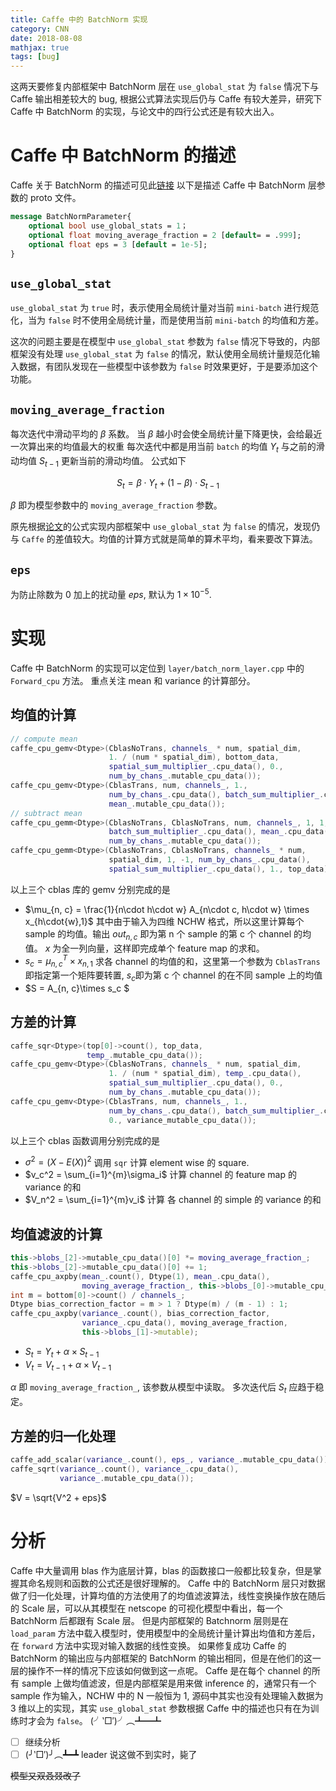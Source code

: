 ```yaml
---
title: Caffe 中的 BatchNorm 实现
category: CNN
date: 2018-08-08
mathjax: true
tags: [bug]
---
```


这两天要修复内部框架中 BatchNorm 层在 `use_global_stat` 为 `false` 情况下与 Caffe 输出相差较大的 bug, 根据公式算法实现后仍与 Caffe 有较大差异，研究下 Caffe 中 BatchNorm 的实现，与论文中的四行公式还是有较大出入。

# Caffe 中 BatchNorm 的描述

Caffe 关于 BatchNorm 的描述可见此[链接](http://caffe.berkeleyvision.org/tutorial/layers/batchnorm.html)
以下是描述 Caffe 中 BatchNorm 层参数的 proto 文件。

```protobuf
message BatchNormParameter{
    optional bool use_global_stats = 1；
    optional float moving_average_fraction = 2 [default= = .999];
    optional float eps = 3 [default = 1e-5];
}
```

## `use_global_stat`

`use_global_stat` 为 `true` 时，表示使用全局统计量对当前 `mini-batch` 进行规范化，当为 `false` 时不使用全局统计量，而是使用当前 `mini-batch` 的均值和方差。

这次的问题主要是在模型中 `use_global_stat` 参数为 `false` 情况下导致的，内部框架没有处理 `use_global_stat` 为 `false` 的情况，默认使用全局统计量规范化输入数据，有团队发现在一些模型中该参数为 `false` 时效果更好，于是要添加这个功能。

## `moving_average_fraction`

每次迭代中滑动平均的 $\beta$ 系数。
当 $\beta$ 越小时会使全局统计量下降更快，会给最近一次算出来的均值最大的权重
每次迭代中都是用当前 `batch` 的均值 $Y_t$ 与之前的滑动均值 $S_{t-1}$ 更新当前的滑动均值。
公式如下

$$
S_t = \beta \cdot Y_t + (1 - \beta) \cdot S_{t-1}
$$

$\beta$ 即为模型参数中的 `moving_average_fraction` 参数。

原先根据[论文](https://arxiv.org/abs/1502.03167)的公式实现内部框架中 `use_global_stat` 为 `false` 的情况，发现仍与 `Caffe` 的差值较大。均值的计算方式就是简单的算术平均，看来要改下算法。

## `eps`

为防止除数为 0 加上的扰动量 $eps$, 默认为 $1\times 10^{-5}$.

# 实现

Caffe 中 BatchNorm 的实现可以定位到 `layer/batch_norm_layer.cpp` 中的 `Forward_cpu` 方法。
重点关注 mean 和 variance 的计算部分。

## 均值的计算

```C++
// compute mean
caffe_cpu_gemv<Dtype>(CblasNoTrans, channels_ * num, spatial_dim,
                      1. / (num * spatial_dim), bottom_data,
                      spatial_sum_multiplier_.cpu_data(), 0.,
                      num_by_chans_.mutable_cpu_data());
caffe_cpu_gemv<Dtype>(CblasTrans, num, channels_, 1.,
                      num_by_chans_.cpu_data(), batch_sum_multiplier_.cpu_data(), 0.,
                      mean_.mutable_cpu_data());
// subtract mean
caffe_cpu_gemm<Dtype>(CblasNoTrans, CblasNoTrans, num, channels_, 1, 1,
                      batch_sum_multiplier_.cpu_data(), mean_.cpu_data(), 0.,
                      num_by_chans_.mutable_cpu_data());
caffe_cpu_gemm<Dtype>(CblasNoTrans, CblasNoTrans, channels_ * num,
                      spatial_dim, 1, -1, num_by_chans_.cpu_data(),
                      spatial_sum_multiplier_.cpu_data(), 1., top_data);
```

以上三个 cblas 库的 gemv 分别完成的是

- $\mu_{n, c} = \frac{1}{n\cdot h\cdot w}  A_{n\cdot c, h\cdot w} \times x_{h\cdot{w},1}$
  其中由于输入为四维 NCHW 格式，所以这里计算每个 sample 的均值。输出 $out_{n,c}$ 即为第 n 个 sample 的第 c 个 channel 的均值。
  $x$ 为全一列向量，这样即完成单个 feature map 的求和。
- $s_c = \mu_{n, c}^T\times x_{n, 1}$
  求各 channel 的均值的和，这里第一个参数为 `CblasTrans` 即指定第一个矩阵要转置, $s_c$即为第 c 个 channel 的在不同 sample 上的均值
- $S = A_{n, c}\times s_c $

## 方差的计算

```C++
caffe_sqr<Dtype>(top[0]->count(), top_data,
                 temp_.mutable_cpu_data());
caffe_cpu_gemv<Dtype>(CblasNoTrans, channels_ * num, spatial_dim,
                      1. / (num * spatial_dim), temp_.cpu_data(),
                      spatial_sum_multiplier_.cpu_data(), 0.,
                      num_by_chans_.mutable_cpu_data());
caffe_cpu_gemv<Dtype>(CblasTrans, num, channels_, 1.,
                      num_by_chans_.cpu_data(), batch_sum_multiplier_.cpu_data(),
                      0., variance_mutable_cpu_data());
```

以上三个 cblas 函数调用分别完成的是

- $\sigma^2 = (X-E(X))^2$
  调用 `sqr` 计算 element wise 的 square.
- $v_c^2 = \sum_{i=1}^{m}\sigma_i$
  计算 channel 的 feature map 的 variance 的和
- $V_n^2 = \sum_{i=1}^{m}v_i$
  计算 各 channel 的 simple 的 variance 的和

## 均值滤波的计算

```C++
this->blobs_[2]->mutable_cpu_data()[0] *= moving_average_fraction_;
this->blobs_[2]->mutable_cpu_data()[0] += 1;
caffe_cpu_axpby(mean_.count(), Dtype(1), mean_.cpu_data(),
                moving_average_fraction_, this->blobs_[0]->mutable_cpu_data());
int m = bottom[0]->count() / channels_;
Dtype bias_correction_factor = m > 1 ? Dtype(m) / (m - 1) : 1;
caffe_cpu_axpby(variance_.count(), bias_correction_factor,
                variance_.cpu_data(), moving_average_fraction,
                this->blobs_[1]->mutable);
```

- $S_t=Y_t + \alpha \times S_{t-1}$
- $V_t = V_{t-1} + \alpha \times V_{t-1}$

$\alpha$ 即 `moving_average_fraction_`, 该参数从模型中读取。
多次迭代后 $S_t$ 应趋于稳定。

## 方差的归一化处理

```C++
caffe_add_scalar(variance_.count(), eps_, variance_.mutable_cpu_data());
caffe_sqrt(variance_.count(), variance_.cpu_data(),
           variance_.mutable_cpu_data());
```

$V = \sqrt{V^2 + eps}$

# 分析

Caffe 中大量调用 blas 作为底层计算，blas 的函数接口一般都比较复杂，但是掌握其命名规则和函数的公式还是很好理解的。
Caffe 中的 BatchNorm 层只对数据做了归一化处理，计算均值的方法使用了的均值滤波算法，线性变换操作放在随后的 Scale 层，可以从其模型在 netscope 的可视化模型中看出，每一个 BatchNorm 后都跟有 Scale 层。
但是内部框架的 Batchnorm 层则是在 `load_param` 方法中载入模型时，使用模型中的全局统计量计算出均值和方差后，在 `forward` 方法中实现对输入数据的线性变换。
如果修复成功 Caffe 的 BatchNorm 的输出应与内部框架的 BatchNorm 的输出相同，但是在他们的这一层的操作不一样的情况下应该如何做到这一点呢。
Caffe 是在每个 channel 的所有 sample 上做均值滤波，但是内部框架是用来做 inference 的，通常只有一个 sample 作为输入，NCHW 中的 N 一般恒为 1, 源码中其实也没有处理输入数据为 3 维以上的实现，其实 `use_global_stat` 参数根据 Caffe 中的描述也只有在为训练时才会为 `false`。
(╯‵□′)╯︵┻━┻

- [ ] 继续分析
- [ ] (╯‵□′)╯︵┻━┻ leader 说这做不到实时，毙了

~~模型又双叒叕改了~~